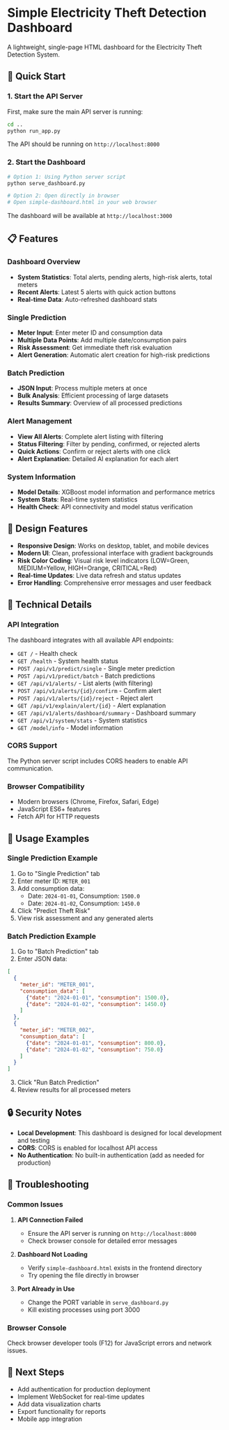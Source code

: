 # Simple Electricity Theft Detection Dashboard

A lightweight, single-page HTML dashboard for the Electricity Theft Detection System.

## 🚀 Quick Start

### 1. Start the API Server
First, make sure the main API server is running:
```bash
cd ..
python run_app.py
```
The API should be running on `http://localhost:8000`

### 2. Start the Dashboard
```bash
# Option 1: Using Python server script
python serve_dashboard.py

# Option 2: Open directly in browser
# Open simple-dashboard.html in your web browser
```

The dashboard will be available at `http://localhost:3000`

## 📋 Features

### Dashboard Overview
- **System Statistics**: Total alerts, pending alerts, high-risk alerts, total meters
- **Recent Alerts**: Latest 5 alerts with quick action buttons
- **Real-time Data**: Auto-refreshed dashboard stats

### Single Prediction
- **Meter Input**: Enter meter ID and consumption data
- **Multiple Data Points**: Add multiple date/consumption pairs
- **Risk Assessment**: Get immediate theft risk evaluation
- **Alert Generation**: Automatic alert creation for high-risk predictions

### Batch Prediction
- **JSON Input**: Process multiple meters at once
- **Bulk Analysis**: Efficient processing of large datasets
- **Results Summary**: Overview of all processed predictions

### Alert Management
- **View All Alerts**: Complete alert listing with filtering
- **Status Filtering**: Filter by pending, confirmed, or rejected alerts
- **Quick Actions**: Confirm or reject alerts with one click
- **Alert Explanation**: Detailed AI explanation for each alert

### System Information
- **Model Details**: XGBoost model information and performance metrics
- **System Stats**: Real-time system statistics
- **Health Check**: API connectivity and model status verification

## 🎨 Design Features

- **Responsive Design**: Works on desktop, tablet, and mobile devices
- **Modern UI**: Clean, professional interface with gradient backgrounds
- **Risk Color Coding**: Visual risk level indicators (LOW=Green, MEDIUM=Yellow, HIGH=Orange, CRITICAL=Red)
- **Real-time Updates**: Live data refresh and status updates
- **Error Handling**: Comprehensive error messages and user feedback

## 🔧 Technical Details

### API Integration
The dashboard integrates with all available API endpoints:

- `GET /` - Health check
- `GET /health` - System health status
- `POST /api/v1/predict/single` - Single meter prediction
- `POST /api/v1/predict/batch` - Batch predictions
- `GET /api/v1/alerts/` - List alerts (with filtering)
- `POST /api/v1/alerts/{id}/confirm` - Confirm alert
- `POST /api/v1/alerts/{id}/reject` - Reject alert
- `GET /api/v1/explain/alert/{id}` - Alert explanation
- `GET /api/v1/alerts/dashboard/summary` - Dashboard summary
- `GET /api/v1/system/stats` - System statistics
- `GET /model/info` - Model information

### CORS Support
The Python server script includes CORS headers to enable API communication.

### Browser Compatibility
- Modern browsers (Chrome, Firefox, Safari, Edge)
- JavaScript ES6+ features
- Fetch API for HTTP requests

## 📱 Usage Examples

### Single Prediction Example
1. Go to "Single Prediction" tab
2. Enter meter ID: `METER_001`
3. Add consumption data:
   - Date: `2024-01-01`, Consumption: `1500.0`
   - Date: `2024-01-02`, Consumption: `1450.0`
4. Click "Predict Theft Risk"
5. View risk assessment and any generated alerts

### Batch Prediction Example
1. Go to "Batch Prediction" tab
2. Enter JSON data:
```json
[
  {
    "meter_id": "METER_001",
    "consumption_data": [
      {"date": "2024-01-01", "consumption": 1500.0},
      {"date": "2024-01-02", "consumption": 1450.0}
    ]
  },
  {
    "meter_id": "METER_002", 
    "consumption_data": [
      {"date": "2024-01-01", "consumption": 800.0},
      {"date": "2024-01-02", "consumption": 750.0}
    ]
  }
]
```
3. Click "Run Batch Prediction"
4. Review results for all processed meters

## 🔒 Security Notes

- **Local Development**: This dashboard is designed for local development and testing
- **CORS**: CORS is enabled for localhost API access
- **No Authentication**: No built-in authentication (add as needed for production)

## 🐛 Troubleshooting

### Common Issues

1. **API Connection Failed**
   - Ensure the API server is running on `http://localhost:8000`
   - Check browser console for detailed error messages

2. **Dashboard Not Loading**
   - Verify `simple-dashboard.html` exists in the frontend directory
   - Try opening the file directly in browser

3. **Port Already in Use**
   - Change the PORT variable in `serve_dashboard.py`
   - Kill existing processes using port 3000

### Browser Console
Check browser developer tools (F12) for JavaScript errors and network issues.

## 🎯 Next Steps

- Add authentication for production deployment
- Implement WebSocket for real-time updates
- Add data visualization charts
- Export functionality for reports
- Mobile app integration